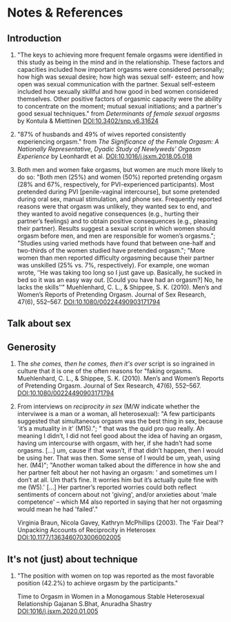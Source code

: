 # Notes & References

## Introduction

1. "The keys to achieving more frequent female orgasms were identified in this
   study as being in the mind and in the relationship. These factors and
   capacities included how important orgasms were considered personally; how
   high was sexual desire; how high was sexual self- esteem; and how open was
   sexual communication with the partner. Sexual self-esteem included how
   sexually skillful and how good in bed women considered themselves. Other
   positive factors of orgasmic capacity were the ability to concentrate on the
   moment; mutual sexual initiations; and a partner's good sexual techniques."
   from _Determinants of female sexual orgasms_ by Kontula & Miettinen
   [DOI:10.3402/snp.v6.31624](https://doi.org/10.3402/snp.v6.31624)


2. "87% of husbands and 49% of wives reported consistently experiencing
   orgasm." from _The Significance of the Female Orgasm: A Nationally
   Representative, Dyadic Study of Newlyweds’ Orgasm Experience_ by Leonhardt
   et al.
   [DOI:10.1016/j.jsxm.2018.05.018](https://doi.org/10.1016/j.jsxm.2018.05.018)

3. Both men and women fake orgasms, but women are much more likely to do so:
   "Both men (25%) and women (50%) reported pretending orgasm (28% and 67%,
   respectively, for PVI-experienced participants). Most pretended during PVI
   [penile-vaginal intercourse], but some pretended during oral sex, manual
   stimulation, and phone sex. Frequently reported reasons were that orgasm was
   unlikely, they wanted sex to end, and they wanted to avoid negative
   consequences (e.g., hurting their partner’s feelings) and to obtain positive
   consequences (e.g., pleasing their partner). Results suggest a sexual script
   in which women should orgasm before men, and men are responsible for women’s
   orgasms."; "Studies using varied methods have found that between one-half
   and two-thirds of the women studied have pretended orgasm."; "More women
   than men reported difficulty orgasming because their partner was unskilled
   (25% vs. 7%, respectively). For example, one woman wrote, ‘‘He was taking
   too long so I just gave up. Basically, he sucked in bed so it was an easy
   way out. [Could you have had an orgasm?] No, he lacks the skills’’"
   Muehlenhard, C. L., & Shippee, S. K. (2010). Men’s and Women’s Reports of
   Pretending Orgasm. Journal of Sex Research, 47(6), 552–567.
   [DOI:10.1080/00224490903171794](https://doi.org/10.1080/00224490903171794)


## Talk about sex


## Generosity

1. The _she comes, then he comes, then it's over_ script is so ingrained in
   culture that it is one of the often reasons for "faking orgasms.
   Muehlenhard, C. L., & Shippee, S. K. (2010). Men’s and Women’s Reports of
   Pretending Orgasm. Journal of Sex Research, 47(6), 552–567.
   [DOI:10.1080/00224490903171794](https://doi.org/10.1080/00224490903171794)

2. From interviews on _reciprocity in sex_ (M/W indicate whether the interviwee
   is a man or a woman, all heterosexual): "A few participants suggested that
   simultaneous orgasm was the best thing in sex, because 'it’s a mutuality in
   it' (M15)."; " that was the quid pro quo really. Ah meaning I didn’t, I did
   not feel good about the idea of having an orgasm, having um intercourse with
   orgasm, with her, if she hadn’t had some orgasms. [...]  um, cause if that
   wasn’t, if that didn’t happen, then I would be using her. That was then.
   Some sense of I would be um, yeah, using her. (M4)"; "Another woman talked
   about the difference in how she and her partner felt about her not having an
   orgasm: ' and sometimes um I don’t at all. Um that’s fine. It worries him
   but it’s actually quite fine with me (W5).' [...] Her partner’s reported
   worries could both reflect sentiments of concern about not 'giving', and/or
   anxieties about 'male competence' – which M4 also reported in saying that
   her not orgasming would mean he had 'failed'."

   Virginia Braun, Nicola Gavey, Kathryn McPhillips (2003). The 'Fair Deal'?
   Unpacking Accounts of Reciprocity in Heterosex
   [DOI:10.1177/1363460703006002005](https://doi.org/10.1177/1363460703006002005)

## It's not (just) about technique

1. "The position with women on top was reported as the most favorable position
   (42.2%) to achieve orgasm by the participants."

   Time to Orgasm in Women in a Monogamous Stable Heterosexual Relationship
   Gajanan S.Bhat, Anuradha Shastry
   [DOI:1016/j.jsxm.2020.01.005](https://doi.org/10.1016/j.jsxm.2020.01.005)


